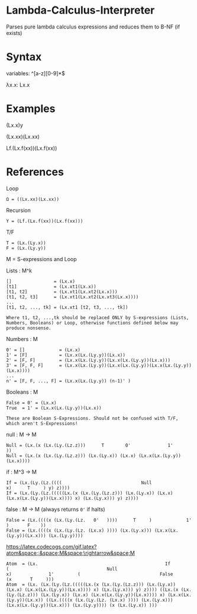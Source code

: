 # Lambda-Calculus-Interpreter
Parses pure lambda calculus expressions and reduces them to B-NF (if exists)


# Syntax
  
  variables: ^[a-z][0-9]*$

  λx.x:   Lx.x

# Examples

  (Lx.x)y

  (Lx.xx)(Lx.xx)

  Lf.(Lx.f(xx))(Lx.f(xx))


# References

Loop
~~~~~~~~~~~~~~~~~~~~~~~~~~~~~
Ω = ((Lx.xx)(Lx.xx))
~~~~~~~~~~~~~~~~~~~~~~~~~~~~~

Recursion
~~~~~~~~~~~~~~~~~~~~~~~~~~~~~
Y = (Lf.(Lx.f(xx))(Lx.f(xx)))
~~~~~~~~~~~~~~~~~~~~~~~~~~~~~

T/F
~~~~~~~~~~~~~~~~~~~~~~~~~~~~~
T = (Lx.(Ly.x))
F = (Lx.(Ly.y))
~~~~~~~~~~~~~~~~~~~~~~~~~~~~~


M = S-expressions and Loop


Lists : M^k
~~~~~~~~~~~~~~~~~~~~~~~~~~~~~
[]                = (Lx.x)
[t1]              = (Lx.xt1(Lx.x))
[t1, t2]          = (Lx.xt1(Lx.xt2(Lx.x)))
[t1, t2, t3]      = (Lx.xt1(Lx.xt2(Lx.xt3(Lx.x))))
...
[t1, t2, ..., tk] = (Lx.xt1 [t2, t3, ..., tk])

Where t1, t2, ...,tk should be replaced ONLY by S-expressions (Lists, Numbers, Booleans) or Loop, otherwise functions defined below may produce nonsense.
~~~~~~~~~~~~~~~~~~~~~~~~~~~~~

Numbers : M
~~~~~~~~~~~~~~~~~~~~~~~~~~~~~
0' = []             = (Lx.x)
1' = [F]            = (Lx.x(Lx.(Ly.y))(Lx.x))
2' = [F, F]         = (Lx.x(Lx.(Ly.y))(Lx.x(Lx.(Ly.y))(Lx.x)))
3' = [F, F, F]      = (Lx.x(Lx.(Ly.y))(Lx.x(Lx.(Ly.y))(Lx.x(Lx.(Ly.y))(Lx.x))))
...
n' = [F, F, ..., F] = (Lx.x(Lx.(Ly.y)) (n-1)' )
~~~~~~~~~~~~~~~~~~~~~~~~~~~~~

Booleans : M
~~~~~~~~~~~~~~~~~~~~~~~~~~~~~
False = 0' = (Lx.x)
True  = 1' = (Lx.x(Lx.(Ly.y))(Lx.x))

These are Boolean S-Expressions. Should not be confused with T/F, which aren't S-Expressions!
~~~~~~~~~~~~~~~~~~~~~~~~~~~~~

null : M -> M
~~~~~~~~~~~~~~~~~~~~~~~~~~~~~
Null = (Lx.(x (Lx.(Ly.(Lz.z)))      T        0'              1'          ))
Null = (Lx.(x (Lx.(Ly.(Lz.z))) (Lx.(Ly.x)) (Lx.x) (Lx.x(Lx.(Ly.y))(Lx.x))))
~~~~~~~~~~~~~~~~~~~~~~~~~~~~~

if : M^3 -> M
~~~~~~~~~~~~~~~~~~~~~~~~~~~~~
If = (Lx.(Ly.(Lz.((((                              Null                                   x)      T     ) y) z))))
If = (Lx.(Ly.(Lz.(((((Lx.(x (Lx.(Ly.(Lz.z))) (Lx.(Ly.x)) (Lx.x) (Lx.x(Lx.(Ly.y))(Lx.x)))) x) (Lx.(Ly.x))) y) z))))
~~~~~~~~~~~~~~~~~~~~~~~~~~~~~

false : M -> M (always returns `0'` if halts)
~~~~~~~~~~~~~~~~~~~~~~~~~~~~~
False = (Lx.((((x (Lx.(Ly.(Lz.   0'   ))))      T     )             1'         )       F    ))
False = (Lx.((((x (Lx.(Ly.(Lz. (Lx.x) )))) (Lx.(Ly.x))) (Lx.x(Lx.(Ly.y))(Lx.x))) (Lx.(Ly.y))))
~~~~~~~~~~~~~~~~~~~~~~~~~~~~~

https://latex.codecogs.com/gif.latex?atom&space;:&space;M&space;\rightarrow&space;M
~~~~~~~~~~~~~~~~~~~~~~~~~~~~~
Atom  = (Lx.                                                If                                                             (                                     Null                            x)              1'         (                              False                                                    (x       T     )))
Atom  = (Lx. (Lx.(Ly.(Lz.(((((Lx.(x (Lx.(Ly.(Lz.z))) (Lx.(Ly.x)) (Lx.x) (Lx.x(Lx.(Ly.y))(Lx.x)))) x) (Lx.(Ly.x))) y) z)))) ((Lx.(x (Lx.(Ly.(Lz.z))) (Lx.(Ly.x)) (Lx.x) (Lx.x(Lx.(Ly.y))(Lx.x)))) x) (Lx.x(Lx.(Ly.y))(Lx.x)) ((Lx.((((x (Lx.(Ly.(Lz. (Lx.x) )))) (Lx.(Ly.x))) (Lx.x(Lx.(Ly.y))(Lx.x))) (Lx.(Ly.y)))) (x (Lx.(Ly.x)) )))
~~~~~~~~~~~~~~~~~~~~~~~~~~~~~